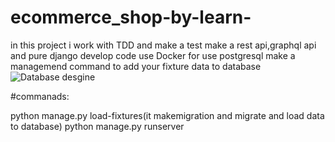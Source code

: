 # ecommerce_shop-by-learn-
in this project i work with TDD and make a test
make a rest api,graphql api and pure django develop code
use Docker for use postgresql
make a managemend command to add your fixture data to database
![Database desgine](http://url/to/img.png)

#commanads:
 
 python manage.py load-fixtures(it makemigration and migrate and load data to database)
 python manage.py runserver
 
